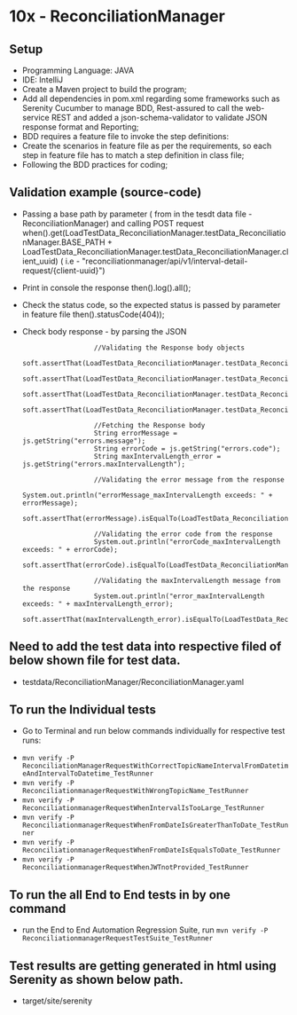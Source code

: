 # 10x - ReconciliationManager


## Setup

* Programming Language: JAVA
* IDE: IntelliJ
* Create a Maven project to build the program;
* Add all dependencies in pom.xml regarding some frameworks such as Serenity Cucumber to manage BDD, Rest-assured to call the web-service REST and added a json-schema-validator to validate JSON response format and Reporting;
* BDD requires a feature file to invoke the step definitions:
* Create the scenarios in feature file as per the requirements, so each step in feature file has to match a step definition in class file;
* Following the BDD practices for coding;

## Validation example (source-code)
* Passing a base path by parameter ( from in the tesdt data file - ReconciliationManager) and calling POST request
when().get(LoadTestData_ReconciliationManager.testData_ReconciliationManager.BASE_PATH + LoadTestData_ReconciliationManager.testData_ReconciliationManager.client_uuid) ( i.e - "reconciliationmanager/api/v1/interval-detail-request/{client-uuid}")

* Print in console the response
then().log().all();

* Check the status code, so the expected status is passed by parameter in feature file
then().statusCode(404));

* Check body response - by parsing the JSON

                        //Validating the Response body objects
                        soft.assertThat(LoadTestData_ReconciliationManager.testData_ReconciliationManager.reconciliationManager_response.contains("errors"));
                        soft.assertThat(LoadTestData_ReconciliationManager.testData_ReconciliationManager.reconciliationManager_response.contains("message"));
                        soft.assertThat(LoadTestData_ReconciliationManager.testData_ReconciliationManager.reconciliationManager_response.contains("code"));
                        soft.assertThat(LoadTestData_ReconciliationManager.testData_ReconciliationManager.reconciliationManager_response.contains("maxIntervalLength"));
            
                        //Fetching the Response body
                        String errorMessage = js.getString("errors.message");
                        String errorCode = js.getString("errors.code");
                        String maxIntervalLength_error = js.getString("errors.maxIntervalLength");
            
                        //Validating the error message from the response
                        System.out.println("errorMessage_maxIntervalLength exceeds: " + errorMessage);
                        soft.assertThat(errorMessage).isEqualTo(LoadTestData_ReconciliationManager.testData_ReconciliationManager.errorMessage_maxIntervalLength);
            
                        //Validating the error code from the response
                        System.out.println("errorCode_maxIntervalLength exceeds: " + errorCode);
                        soft.assertThat(errorCode).isEqualTo(LoadTestData_ReconciliationManager.testData_ReconciliationManager.errorCode_maxIntervalLength);
            
                        //Validating the maxIntervalLength message from the response
                        System.out.println("error_maxIntervalLength exceeds: " + maxIntervalLength_error);
                        soft.assertThat(maxIntervalLength_error).isEqualTo(LoadTestData_ReconciliationManager.testData_ReconciliationManager.error_maxIntervalLength);

## Need to add the test data into respective filed of below shown file for test data. 
* testdata/ReconciliationManager/ReconciliationManager.yaml

## To run the Individual tests
* Go to Terminal and run below commands individually for respective test runs: 

- `mvn verify -P ReconciliationManagerRequestWithCorrectTopicNameIntervalFromDatetimeAndIntervalToDatetime_TestRunner`
- `mvn verify -P ReconciliationmanagerRequestWithWrongTopicName_TestRunner`
- `mvn verify -P ReconciliationmanagerRequestWhenIntervalIsTooLarge_TestRunner`
- `mvn verify -P ReconciliationmanagerRequestWhenFromDateIsGreaterThanToDate_TestRunner`
- `mvn verify -P ReconciliationmanagerRequestWhenFromDateIsEqualsToDate_TestRunner`
- `mvn verify -P ReconciliationmanagerRequestWhenJWTnotProvided_TestRunner`

## To run the all End to End tests in by one command
- run the End to End Automation Regression Suite, run `mvn verify -P ReconciliationmanagerRequestTestSuite_TestRunner`

## Test results are getting generated in html using Serenity as shown below path.

* target/site/serenity
